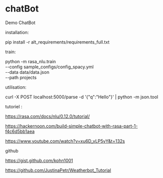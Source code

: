 # chatBot
Demo ChatBot 

installation:

pip install -r alt_requirements/requirements_full.txt

train:

python -m rasa_nlu.train \
    --config sample_configs/config_spacy.yml \
    --data data/data.json \
    --path projects

utilisation:

curl -X POST localhost:5000/parse -d '{"q":"Hello"}' | python -m json.tool



tutoriel :

https://rasa.com/docs/nlu/0.12.0/tutorial/

https://hackernoon.com/build-simple-chatbot-with-rasa-part-1-f4c6d5bb1aea

https://www.youtube.com/watch?v=xu6D_vLP5vY&t=132s

github

https://gist.github.com/kohn1001

https://github.com/JustinaPetr/Weatherbot_Tutorial


